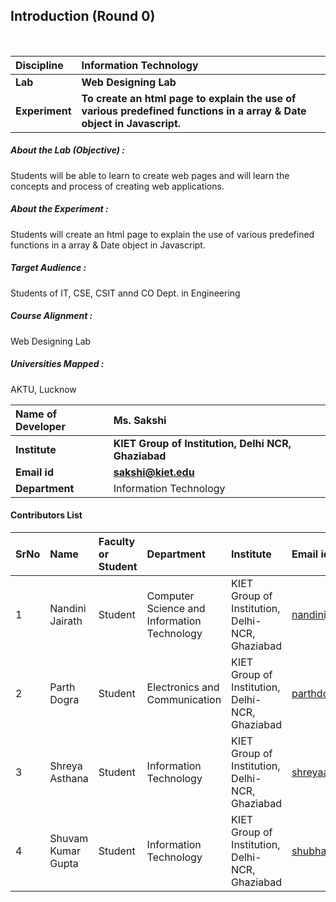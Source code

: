 ## Introduction (Round 0)

<br>

<b>Discipline | <b> Information Technology
:--|:--|
<b> Lab | <b> Web Designing Lab
<b> Experiment|     <b> To create an html page to explain the use of various predefined functions in a array & Date object in Javascript.

<h5> About the Lab (Objective) : </h5>

Students will be able to learn to create web pages and will learn the concepts and process of creating web applications.

<h5> About the Experiment : </h5>

Students will create an html page to explain the use of various predefined functions in a array & Date object in Javascript.

<h5> Target Audience : </h5>

Students of IT, CSE, CSIT annd CO Dept. in Engineering

<h5> Course Alignment : </h5>

Web Designing Lab

<h5> Universities Mapped : </h5>

AKTU, Lucknow

<b>Name of Developer | <b> Ms. Sakshi
:--|:--|
<b> Institute | <b> KIET Group of Institution, Delhi NCR, Ghaziabad
<b> Email id|     <b> sakshi@kiet.edu
<b> Department | Information Technology



#### Contributors List

SrNo | Name | Faculty or Student | Department| Institute | Email id
:--|:--|:--|:--|:--|:--|
1 | Nandini Jairath | Student | Computer Science and Information Technology | KIET Group of Institution, Delhi-NCR, Ghaziabad | nandinijairath@gmail.com
2 | Parth Dogra | Student | Electronics and Communication | KIET Group of Institution, Delhi-NCR, Ghaziabad | parthdogra1@gmail.com
3 | Shreya Asthana | Student | Information Technology | KIET Group of Institution, Delhi-NCR, Ghaziabad | shreyaasthana983@gmail.com
4 | Shuvam Kumar Gupta | Student | Information Technology | KIET Group of Institution, Delhi-NCR, Ghaziabad | shubhamguptakmr@gmail.com


<br>

